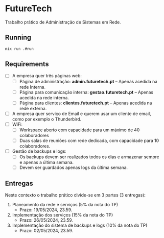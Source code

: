 # FutureTech
Trabalho prático de Administração de Sistemas em Rede.

## Running
```sh
nix run .#run
```

## Requirements
- [ ] A empresa quer três páginas web:
  - [ ] Página de administração: **admin.futuretech.pt** – Apenas acedida na rede Interna.
  - [ ] Página para comunicação interna: **gestao.futuretech.pt** – Apenas acedida na rede interna.
  - [ ] Página para clientes: **clientes.futuretech.pt** – Apenas acedida na rede externa.
- [ ] A empresa quer serviço de Email e querem usar um cliente de email, como por exemplo o Thunderbird.
- [ ] WiFi:
  - [ ] Workspace aberto com capacidade para um máximo de 40 colaboradores
  - [ ] Duas salas de reuniões com rede dedicada, com capacidade para 10 colaboradores.
- [ ] Gestão de backups e logs:
  - [ ] Os backups devem ser realizados todos os dias e armazenar sempre e apenas a última semana.
  - [ ] Devem ser guardados apenas logs da última semana.

## Entregas

Neste contexto o trabalho prático divide-se em 3 partes (3 entregas):
1. Planeamento da rede e serviços (5% da nota do TP)
   - Prazo: 19/05/2024, 23.59.
2. Implementação dos serviços (15% da nota do TP)
   - Prazo: 26/05/2024, 23.59.
3. Implementação do sistema de backups e logs (10% da nota do TP)
   - Prazo: 02/05/2024, 23.59.
